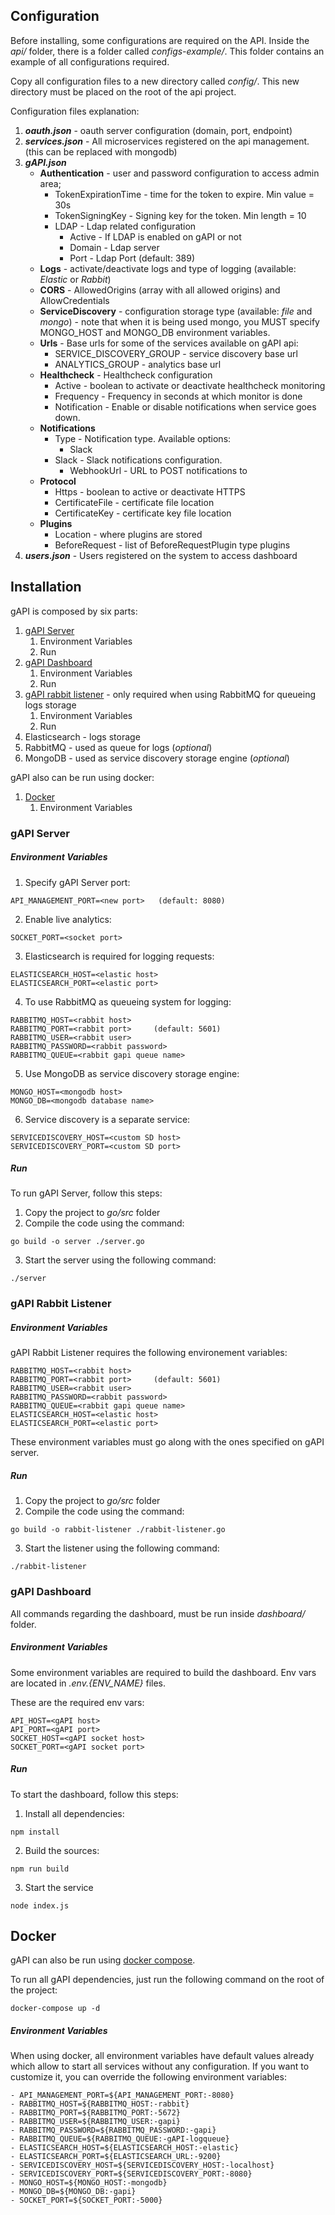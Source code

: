 ## Configuration

Before installing, some configurations are required on the API. Inside the _api/_ folder, there is a folder called _configs-example/_. This folder contains an example of all configurations required.

Copy all configuration files to a new directory called _config/_. This new directory must be placed on the root of the api project.

Configuration files explanation:

1. **_oauth.json_** - oauth server configuration (domain, port, endpoint)
2. **_services.json_** - All microservices registered on the api management. (this can be replaced with mongodb)
3. **_gAPI.json_**
   - **Authentication** - user and password configuration to access admin area;
     - TokenExpirationTime - time for the token to expire. Min value = 30s
     - TokenSigningKey - Signing key for the token. Min length = 10
     - LDAP - Ldap related configuration
       - Active - If LDAP is enabled on gAPI or not
       - Domain - Ldap server
       - Port - Ldap Port (default: 389)
   - **Logs** - activate/deactivate logs and type of logging (available: _Elastic_ or _Rabbit_)
   - **CORS** - AllowedOrigins (array with all allowed origins) and AllowCredentials
   - **ServiceDiscovery** - configuration storage type (available: _file_ and _mongo_) - note that when it is being used mongo, you MUST specify MONGO_HOST and MONGO_DB environment variables.
   - **Urls** - Base urls for some of the services available on gAPI api:
     - SERVICE_DISCOVERY_GROUP - service discovery base url
     - ANALYTICS_GROUP - analytics base url
   - **Healthcheck** - Healthcheck configuration
     - Active - boolean to activate or deactivate healthcheck monitoring
     - Frequency - Frequency in seconds at which monitor is done
     - Notification - Enable or disable notifications when service goes down.
   - **Notifications**
     - Type - Notification type. Available options:
       - Slack
     - Slack - Slack notifications configuration.
       - WebhookUrl - URL to POST notifications to
   - **Protocol**
     - Https - boolean to active or deactivate HTTPS
     - CertificateFile - certificate file location
     - CertificateKey - certificate key file location
   - **Plugins**
     - Location - where plugins are stored
     - BeforeRequest - list of BeforeRequestPlugin type plugins
4. **_users.json_** - Users registered on the system to access dashboard

## Installation

gAPI is composed by six parts:

1. [gAPI Server](#gapi-server "gAPI Server")
   1. Environment Variables
   2. Run
2. [gAPI Dashboard](#gapi-dashboard "gAPI Dashboard")
   1. Environment Variables
   2. Run
3. [gAPI rabbit listener](#gapi-rabbit-listener "gAPI rabbit listener") - only required when using RabbitMQ for queueing logs storage
   1. Environment Variables
   2. Run
4. Elasticsearch - logs storage
5. RabbitMQ - used as queue for logs (_optional_)
6. MongoDB - used as service discovery storage engine (_optional_)

gAPI also can be run using docker:

1. [Docker](#docker "gAPI Docker")
   1. Environment Variables

### gAPI Server

##### Environment Variables

1. Specify gAPI Server port:

```
API_MANAGEMENT_PORT=<new port>   (default: 8080)
```

2. Enable live analytics:

```
SOCKET_PORT=<socket port>
```

3. Elasticsearch is required for logging requests:

```
ELASTICSEARCH_HOST=<elastic host>
ELASTICSEARCH_PORT=<elastic port>
```

4. To use RabbitMQ as queueing system for logging:

```
RABBITMQ_HOST=<rabbit host>
RABBITMQ_PORT=<rabbit port>     (default: 5601)
RABBITMQ_USER=<rabbit user>
RABBITMQ_PASSWORD=<rabbit password>
RABBITMQ_QUEUE=<rabbit gapi queue name>
```

5. Use MongoDB as service discovery storage engine:

```
MONGO_HOST=<mongodb host>
MONGO_DB=<mongodb database name>
```

6. Service discovery is a separate service:

```
SERVICEDISCOVERY_HOST=<custom SD host>
SERVICEDISCOVERY_PORT=<custom SD port>
```

##### Run

To run gAPI Server, follow this steps:

1. Copy the project to _go/src_ folder
2. Compile the code using the command:

```
go build -o server ./server.go
```

3. Start the server using the following command:

```
./server
```

### gAPI Rabbit Listener

##### Environment Variables

gAPI Rabbit Listener requires the following environement variables:

```
RABBITMQ_HOST=<rabbit host>
RABBITMQ_PORT=<rabbit port>     (default: 5601)
RABBITMQ_USER=<rabbit user>
RABBITMQ_PASSWORD=<rabbit password>
RABBITMQ_QUEUE=<rabbit gapi queue name>
ELASTICSEARCH_HOST=<elastic host>
ELASTICSEARCH_PORT=<elastic port>
```

These environment variables must go along with the ones specified on gAPI server.

##### Run

1. Copy the project to _go/src_ folder
2. Compile the code using the command:

```
go build -o rabbit-listener ./rabbit-listener.go
```

3. Start the listener using the following command:

```
./rabbit-listener
```

### gAPI Dashboard

All commands regarding the dashboard, must be run inside _dashboard/_ folder.

##### Environment Variables

Some environment variables are required to build the dashboard. Env vars are located in _.env.{ENV_NAME}_ files.

These are the required env vars:

```
API_HOST=<gAPI host>
API_PORT=<gAPI port>
SOCKET_HOST=<gAPI socket host>
SOCKET_PORT=<gAPI socket port>
```

##### Run

To start the dashboard, follow this steps:

1. Install all dependencies:

```
npm install
```

2. Build the sources:

```
npm run build
```

3. Start the service

```
node index.js
```

## Docker

gAPI can also be run using [docker compose](https://docs.docker.com/compose/).

To run all gAPI dependencies, just run the following command on the root of the project:

```
docker-compose up -d
```

##### Environment Variables

When using docker, all environment variables have default values already which allow to start all services without any configuration.
If you want to customize it, you can override the following environment variables:

```
- API_MANAGEMENT_PORT=${API_MANAGEMENT_PORT:-8080}
- RABBITMQ_HOST=${RABBITMQ_HOST:-rabbit}
- RABBITMQ_PORT=${RABBITMQ_PORT:-5672}
- RABBITMQ_USER=${RABBITMQ_USER:-gapi}
- RABBITMQ_PASSWORD=${RABBITMQ_PASSWORD:-gapi}
- RABBITMQ_QUEUE=${RABBITMQ_QUEUE:-gAPI-logqueue}
- ELASTICSEARCH_HOST=${ELASTICSEARCH_HOST:-elastic}
- ELASTICSEARCH_PORT=${ELASTICSEARCH_URL:-9200}
- SERVICEDISCOVERY_HOST=${SERVICEDISCOVERY_HOST:-localhost}
- SERVICEDISCOVERY_PORT=${SERVICEDISCOVERY_PORT:-8080}
- MONGO_HOST=${MONGO_HOST:-mongodb}
- MONGO_DB=${MONGO_DB:-gapi}
- SOCKET_PORT=${SOCKET_PORT:-5000}
```
